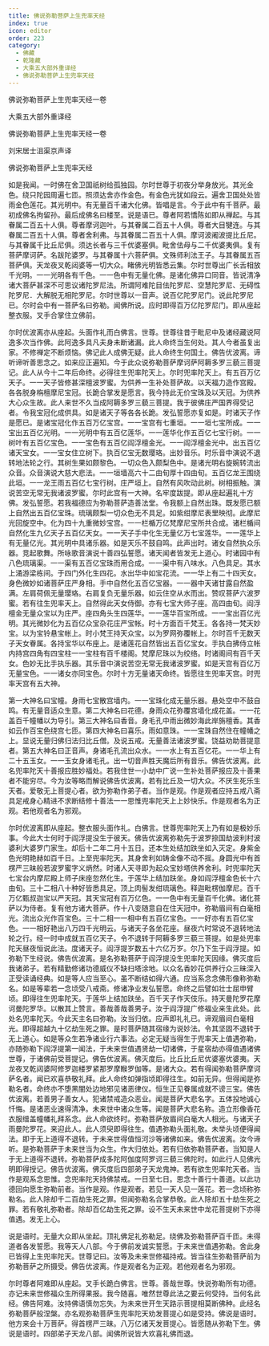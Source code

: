 ```yaml
---
title: 佛说弥勒菩萨上生兜率天经
index: true
icon: editor
order: 223
category:
  - 佛藏
  - 乾隆藏
  - 大乘五大部外重译经
  - 佛说弥勒菩萨上生兜率天经
---
```


佛说弥勒菩萨上生兜率天经一卷  

大乘五大部外重译经  

佛说弥勒菩萨上生兜率天经一卷  

刘宋居士沮渠京声译  

佛说弥勒菩萨上生兜率天经  

如是我闻。一时佛在舍卫国祇树给孤独园。尔时世尊于初夜分举身放光。其光金色。绕只陀园周遍七匝。照须达舍亦作金色。有金色光犹如段云。遍舍卫国处处皆雨金色莲花。其光明中。有无量百千诸大化佛。皆唱是言。今于此中有千菩萨。最初成佛名拘留孙。最后成佛名曰楼至。说是语已。尊者阿若憍陈如即从禅起。与其眷属二百五十人俱。尊者摩诃迦叶。与其眷属二百五十人俱。尊者大目犍连。与其眷属二百五十人俱。尊者舍利弗。与其眷属二百五十人俱。摩诃波阇波提比丘尼。与其眷属千比丘尼俱。须达长者与三千优婆塞俱。毗舍佉母与二千优婆夷俱。复有菩萨摩诃萨。名跋陀婆罗。与其眷属十六菩萨俱。文殊师利法王子。与其眷属五百菩萨俱。天龙夜叉乾闼婆等一切大众。睹佛光明皆悉云集。尔时世尊出广长舌相放千光明。一一光明各有千色。一一色中有无量化佛。是诸化佛异口同音。皆说清净诸大菩萨甚深不可思议诸陀罗尼法。所谓阿难陀目佉陀罗尼、空慧陀罗尼、无碍性陀罗尼．大解脱无相陀罗尼。尔时世尊以一音声。说百亿陀罗尼门。说此陀罗尼已。尔时会中有一菩萨名曰弥勒。闻佛所说。应时即得百万亿陀罗尼门。即从座起整衣服。叉手合掌住立佛前。  

尔时优波离亦从座起。头面作礼而白佛言。世尊。世尊往昔于毗尼中及诸经藏说阿逸多次当作佛。此阿逸多具凡夫身未断诸漏。此人命终当生何处。其人今者虽复出家。不修禅定不断烦恼。佛记此人成佛无疑。此人命终生何国土。佛告优波离。谛听谛听善思念之。如来应正遍知。今于此众说弥勒菩萨摩诃萨阿耨多罗三藐三菩提记。此人从今十二年后命终。必得往生兜率陀天上。尔时兜率陀天上。有五百万亿天子。一一天子皆修甚深檀波罗蜜。为供养一生补处菩萨故。以天福力造作宫殿。各各脱身栴檀摩尼宝冠。长跪合掌发是愿言。我今持此无价宝珠及以天冠。为供养大心众生故。此人来世不久当成阿耨多罗三藐三菩提。我于彼佛庄严国界得受记者。令我宝冠化成供具。如是诸天子等各各长跪。发弘誓愿亦复如是。时诸天子作是愿已。是诸宝冠化作五百万亿宝宫。一一宝宫有七重垣。一一垣七宝所成。一一宝出五百亿光明。一一光明中有五百亿莲华。一一莲华化作五百亿七宝行树。一一树叶有五百亿宝色。一一宝色有五百亿阎浮檀金光。一一阎浮檀金光中。出五百亿诸天宝女。一一宝女住立树下。执百亿宝无数璎珞。出妙音乐。时乐音中演说不退转地法轮之行。其树生果如颇黎色。一切众色入颇梨色中。是诸光明右旋婉转流出众音。众音演说大慈大悲法。一一垣墙高六十二由旬厚十四由旬。五百亿龙王围绕此垣。一一龙王雨五百亿七宝行树。庄严垣上。自然有风吹动此树。树相振触。演说苦空无常无我诸波罗蜜。尔时此宫有一大神。名牢度跋提。即从座起遍礼十方佛。发弘誓愿。若我福德应为弥勒菩萨造善法堂。令我额上自然出珠。既发愿已额上自然出五百亿宝珠。琉璃颇梨一切众色无不具足。如紫绀摩尼表里映彻。此摩尼光回旋空中。化为四十九重微妙宝宫。一一栏楯万亿梵摩尼宝所共合成。诸栏楯间自然化生九亿天子五百亿天女。一一天子手中化生无量亿万七宝莲华。一一莲华上有无量亿光。其光明中具诸乐器。如是天乐不鼓自鸣。此声出时。诸女自然执众乐器。竞起歌舞。所咏歌音演说十善四弘誓愿。诸天闻者皆发无上道心。时诸园中有八色琉璃渠。一一渠有五百亿宝珠而用合成。一一渠中有八味水。八色具足。其水上涌游梁栋间。于四门外化生四花。水出华中如宝花流。一一华上有二十四天女。身色微妙如诸菩萨庄严身相。手中自然化五百亿宝器。一一器中天诸甘露自然盈满。左肩荷佩无量璎珞。右肩复负无量乐器。如云住空从水而出。赞叹菩萨六波罗蜜。若有往生兜率天上。自然得此天女侍御。亦有七宝大师子座。高四由旬。阎浮檀金无量众宝以为庄严。座四角头生四莲华。一一莲华百宝所成。一一宝出百亿光明。其光微妙化为五百亿众宝杂花庄严宝帐。时十方面百千梵王。各各持一梵天妙宝。以为宝铃悬宝帐上。时小梵王持天众宝。以为罗网弥覆帐上。尔时百千无数天子天女眷属。各持宝华以布座上。是诸莲花自然皆出五百亿宝女。手执白拂侍立帐内持宫四角有四宝柱一一宝柱有百千楼阁。梵摩尼珠以为绞络。时诸阁间有百千天女。色妙无比手执乐器。其乐音中演说苦空无常无我诸波罗蜜。如是天宫有百亿万无量宝色。一一诸女亦同宝色。尔时十方无量诸天命终。皆愿往生兜率天宫。时兜率天宫有五大神。  

第一大神名曰宝幢。身雨七宝散宫墙内。一一宝珠化成无量乐器。悬处空中不鼓自鸣。有无量音适众生意。第二大神名曰花德。身雨众花弥覆宫墙化成花盖。一一花盖百千幢幡以为导引。第三大神名曰香音。身毛孔中雨出微妙海此岸旃檀香。其香如云作百宝色绕宫七匝。第四大神名曰喜乐。雨如意珠。一一宝珠自然住在幢幡之上。显说无量归佛归法归比丘僧。及说五戒。无量善法诸波罗蜜。饶益劝助菩提意者。第五大神名曰正音声。身诸毛孔流出众水。一一水上有五百亿花。一一华上有二十五玉女。一一玉女身诸毛孔。出一切音声胜天魔后所有音乐。佛告优波离。此名兜率陀天十善报应胜妙福处。若我住世一小劫中广说一生补处菩萨报应及十善果者不能穷尽。今为汝等略而解说佛告优波离。若有比丘及一切大众。不厌生死乐生天者。爱敬无上菩提心者。欲为弥勒作弟子者。当作是观。作是观者应持五戒八斋具足戒身心精进不求断结修十善法一一思惟兜率陀天上上妙快乐。作是观者名为正观。若他观者名为邪观。  

尔时优波离即从座起。整衣服头面作礼。白佛言。世尊兜率陀天上乃有如是极妙乐事。今此大士何时于阎浮提没生于彼天。佛告优波离弥勒先于波罗捺国劫波利村波婆利大婆罗门家生。却后十二年二月十五日。还本生处结加趺坐如入灭定。身紫金色光明艳赫如百千日。上至兜率陀天。其身舍利如铸金像不动不摇。身圆光中有首楞严三昧般若波罗蜜字义炳然。时诸人天寻即为起众宝妙塔供养舍利。时兜率陀天七宝台内摩尼殿上师子床座忽然化生。于莲华上结加趺坐。身如阎浮檀金色长十六由旬。三十二相八十种好皆悉具足。顶上肉髻发绀琉璃色。释迦毗楞伽摩尼。百千万亿甄叔迦宝以严天冠。其天宝冠有百万亿色。一一色中有无量百千化佛。诸化菩萨以为侍者。复有他方诸大菩萨。作十八变随意自在住天冠中。弥勒眉间有白毫相光。流出众光作百宝色。三十二相一一相中有五百亿宝色。一一好亦有五百亿宝色。一一相好艳出八万四千光明云。与诸天子各坐花座。昼夜六时常说不退转地法轮之行。经一时中成就五百亿天子。令不退转于阿耨多罗三藐三菩提。如是处兜率陀天昼夜恒说此法。度诸天子。阎浮提岁数五十六亿万岁。尔乃下生于阎浮提。如弥勒下生经说。佛告优波离。是名弥勒菩萨于阎浮提没生兜率陀天因缘。佛灭度后我诸弟子。若有精勤修诸功德威仪不缺扫塔涂地。以众名香妙花供养行众三昧深入正受读诵经典。如是等人应当至心。虽不断结如得六通。应当系念念佛形像称弥勒名。如是等辈若一念顷受八戒斋。修诸净业发弘誓愿。命终之后譬如壮士屈申臂顷。即得往生兜率陀天。于莲华上结加趺坐。百千天子作天伎乐。持天曼陀罗花摩诃曼陀罗华。以散其上赞言。善哉善哉善男子。汝于阎浮提广修福业来生此处。此处名兜率陀天。今此天主名曰弥勒。汝当归依。应声即礼礼已。谛观眉间白毫相光。即得超越九十亿劫生死之罪。是时菩萨随其宿缘为说妙法。令其坚固不退转于无上道心。如是等众生若净诸业行六事法。必定无疑当得生于兜率天上值遇弥勒，亦随弥勒下阎浮提第一闻法，于未来世值遇贤劫一切诸佛，于星宿劫亦得值遇诸佛世尊，于诸佛前受菩提记。佛告优波离。佛灭度后。比丘比丘尼优婆塞优婆夷。天龙夜叉乾闼婆阿修罗迦楼罗紧那罗摩睺罗伽等。是诸大众。若有得闻弥勒菩萨摩诃萨名者。闻已欢喜恭敬礼拜。此人命终如弹指顷即得往生。如前无异。但得闻是弥勒名者。命终亦不堕黑闇处边地邪见诸恶律仪。恒生正见眷属成就不谤三宝。佛告优波离。若善男子善女人。犯诸禁戒造众恶业。闻是菩萨大悲名字。五体投地诚心忏悔。是诸恶业速得清净。未来世中诸众生等。闻是菩萨大悲名称。造立形像香花衣服缯盖幢幡礼拜系念。此人命欲终时。弥勒菩萨放眉间白毫大人相光。与诸天子雨曼陀罗花。来迎此人。此人须臾即得往生。值遇弥勒头面礼敬。未举头顷便得闻法。即于无上道得不退转。于未来世得值恒河沙等诸佛如来。佛告优波离。汝今谛听。是弥勒菩萨于未来世当为众生。作大归依处。若有归依弥勒菩萨者。当知是人于无上道得不退转。弥勒菩萨成多陀阿伽度阿罗诃三藐三佛陀时。如此行人见佛光明即得授记。佛告优波离。佛灭度后四部弟子天龙鬼神。若有欲生兜率陀天者。当作是观系念思惟。念兜率陀天持佛禁戒。一日至七日。思念十善行十善道。以此功德回向愿生弥勒前者。当作是观。作是观者。若见一天人见一莲花。若一念顷称弥勒名。此人除却千二百劫生死之罪。但闻弥勒名合掌恭敬。此人除却五十劫生死之罪。若有敬礼弥勒者。除却百亿劫生死之罪。设不生天未来世中龙花菩提树下亦得值遇。发无上心。  

说是语时。无量大众即从坐起。顶礼佛足礼弥勒足。绕佛及弥勒菩萨百千匝。未得道者各发誓愿。我等天人八部。今于佛前发诚实誓愿。于未来世值遇弥勒。舍此身已皆得上生兜率陀天。世尊记曰。汝等及未来世修福持戒。皆当往生弥勒菩萨前为弥勒菩萨之所摄受。佛告优波离。作是观者名为正观。若他观者名为邪观。  

尔时尊者阿难即从座起。叉手长跪白佛言。世尊。善哉世尊。快说弥勒所有功德。亦记未来世修福众生所得果报。我今随喜。唯然世尊此法之要云何受持。当何名此经。佛告阿难。汝持佛语慎勿忘失。为未来世开生天路示菩提相莫断佛种。此经名弥勒菩萨般涅槃。亦名观弥勒菩萨生兜率陀天劝发菩提心如是受持。佛说是语时。他方来会十万菩萨。得首楞严三昧。八万亿诸天发菩提心。皆愿随从弥勒下生。佛说是语时。四部弟子天龙八部。闻佛所说皆大欢喜礼佛而退。  
